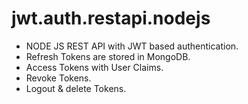 # jwt.auth.restapi.nodejs
- NODE JS REST API with JWT based authentication.
- Refresh Tokens are stored in MongoDB.
- Access Tokens with User Claims.
- Revoke Tokens.
- Logout & delete Tokens.
